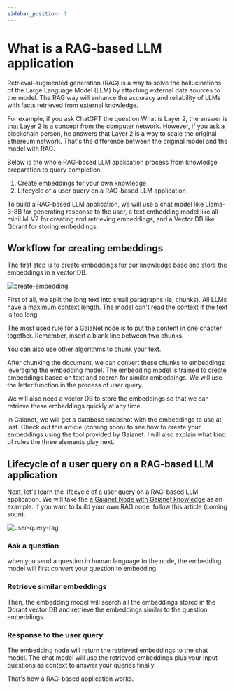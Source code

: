 ```yaml
---
sidebar_position: 1
---
```


# What is a RAG-based LLM application

Retrieval-augmented generation (RAG) is a way to solve the hallucinations of the Large Language Model (LLM) by attaching external data sources to the model. The RAG way will enhance the accuracy and reliability of LLMs with facts retrieved from external knowledge.

For example, if you ask ChatGPT the question What is Layer 2, the answer is that Layer 2 is a concept from the computer network. However, if you ask a blockchain person, he answers that Layer 2 is a way to scale the original Ethereum network. That's the difference between the original model and the model with RAG.

Below is the whole RAG-based LLM application process from knowledge preparation to query completion.

1. Create embeddings for your own knowledge
2. Lifecycle of a user query on a RAG-based LLM application

To build a RAG-based LLM application, we will use a chat model like Llama-3-8B for generating response to the user, a text embedding model like all-miniLM-V2 for creating and retrieving embeddings, and a Vector DB like Qdrant for storing embeddings.

## Workflow for creating embeddings 

The first step is to create embeddings for our knowledge base and store the embeddings in a vector DB. 

![create-embedding](https://github.com/GaiaNet-AI/docs/assets/45785633/2ff40178-64f4-4e2e-bbd9-f12ce35186b7)


First of all, we split the long text into small paragraphs (ie, chunks). All LLMs have a maximum context length. The model can't read the context if the text is too long.

The most used rule for a GaiaNet node is to put the content in one chapter together. Remember, insert a blank line between two chunks.

You can also use other algorithms to chunk your text.

After chunking the document, we can convert these chunks to embeddings leveraging the embedding model. The embedding model is trained to create embeddings based on text and search for similar embeddings. We will use the latter function in the process of user query.

We will also need a vector DB to store the embeddings so that we can retrieve these embeddings quickly at any time. 

In Gaianet, we will get a database snapshot with the embeddings to use at last. Check out this article (coming soon) to see how to create your embeddings using the tool provided by Gaianet. I will also explain what kind of roles the three elements play next.

##  Lifecycle of a user query on a RAG-based LLM application

Next, let's learn the lifecycle of a user query on a RAG-based LLM application. We will take the [a Gaianet Node with Gaianet knowledge](https://knowledge.gaianet.network/chatbot-ui/index.html) as an example. If you want to build your own RAG node, follow this article (coming soon).

![user-query-rag](https://github.com/GaiaNet-AI/docs/assets/45785633/c64b85ea-65f0-43d2-8ab3-78889d21c248)

### Ask a question

when you send a question in human language to the node, the embedding model will first convert your question to embedding.

### Retrieve similar embeddings

Then, the embedding model will search all the embeddings stored in the Qdrant vector DB and retrieve the embeddings similar to the question embeddings.

### Response to the user query

The embedding node will return the retrieved embeddings to the chat model. The chat model will use the retrieved embeddings plus your input questions as context to answer your queries finally.

That's how a RAG-based application works.










